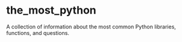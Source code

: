 # the_most_python
A collection of information about the most common Python libraries, functions, and questions.

